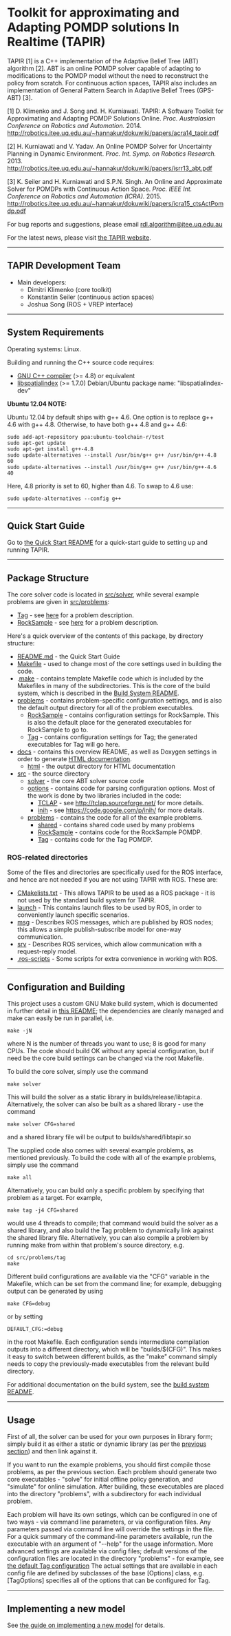 Toolkit for approximating and Adapting POMDP solutions In Realtime (TAPIR)
==========================================================================

TAPIR \[1\] is a C++ implementation of the Adaptive Belief Tree (ABT) algorithm \[2\].
ABT is an online POMDP solver capable of adapting to modifications to the POMDP
model without the need to reconstruct the policy from scratch.
For continuous action spaces, TAPIR also includes an implementation of General
Pattern Search in Adaptive Belief Trees (GPS-ABT) \[3\].

\[1\] D. Klimenko and J. Song and. H. Kurniawati.
TAPIR: A Software Toolkit for Approximating and Adapting POMDP Solutions Online.
_Proc. Australasian Conference on Robotics and Automation._
2014.
http://robotics.itee.uq.edu.au/~hannakur/dokuwiki/papers/acra14_tapir.pdf

\[2\] H. Kurniawati and V. Yadav.
An Online POMDP Solver for Uncertainty Planning in Dynamic Environment.
_Proc. Int. Symp. on Robotics Research._
2013.
http://robotics.itee.uq.edu.au/~hannakur/dokuwiki/papers/isrr13_abt.pdf

\[3\] K. Seiler and H. Kurniawati and S.P.N. Singh.
An Online and Approximate Solver for POMDPs with Continuous Action Space.
_Proc. IEEE Int. Conference on Robotics and Automation (ICRA)._
2015.
http://robotics.itee.uq.edu.au/~hannakur/dokuwiki/papers/icra15_ctsActPomdp.pdf

For bug reports and suggestions, please email rdl.algorithm@itee.uq.edu.au

For the latest news, please visit
[the TAPIR website](http://robotics.itee.uq.edu.au/~tapir).


--------------------------------------------------------------------------
TAPIR Development Team
--------------------------------------------------------------------------

- Main developers:
    * Dimitri Klimenko (core toolkit)
    * Konstantin Seiler (continuous action spaces)
    * Joshua Song (ROS + VREP interface)


--------------------------------------------------------------------------
System Requirements
--------------------------------------------------------------------------

Operating systems: Linux.

Building and running the C++ source code requires:

- [GNU C++ compiler](https://gcc.gnu.org) (>= 4.8) or equivalent
- [libspatialindex](http://libspatialindex.github.io) (>= 1.7.0)
	Debian/Ubuntu package name: "libspatialindex-dev"


**Ubuntu 12.04 NOTE:**

Ubuntu 12.04 by default ships with g++ 4.6. One option is to replace g++ 4.6
with g++ 4.8. Otherwise, to have both g++ 4.8 and g++ 4.6:

    sudo add-apt-repository ppa:ubuntu-toolchain-r/test
    sudo apt-get update
    sudo apt-get install g++-4.8
    sudo update-alternatives --install /usr/bin/g++ g++ /usr/bin/g++-4.8 60
    sudo update-alternatives --install /usr/bin/g++ g++ /usr/bin/g++-4.6 40

Here, 4.8 priority is set to 60, higher than 4.6. To swap to 4.6 use:

    sudo update-alternatives --config g++


--------------------------------------------------------------------------
Quick Start Guide
--------------------------------------------------------------------------

Go to [the Quick Start README][../README.md] for a quick-start guide to setting
up and running TAPIR.


--------------------------------------------------------------------------
Package Structure
--------------------------------------------------------------------------

The core solver code is located in [src/solver][../src/solver],
while several example problems are given in [src/problems][../src/problems]:

- [Tag][../src/problems/tag] - see
[here](http://www.cs.cmu.edu/~ggordon/jpineau-ggordon-thrun.ijcai03.pdf)
for a problem description.
- [RockSample][../src/problems/rocksample] - see
[here](http://arxiv.org/ftp/arxiv/papers/1207/1207.4166.pdf)
for a problem description.

Here's a quick overview of the contents of this package, by directory structure:

- [README.md][../README.md] - the Quick Start Guide
- [Makefile][../Makefile] - used to change most of the core settings used
  in building the code.
- .[make][../.make] - contains template Makefile code which is included by
  the Makefiles in many of the subdirectories. This is the core of the build
  system, which is described in the [Build System README][../.make/README.md].
- [problems][../problems] - contains problem-specific configuration settings,
  and is also the default output directory for all of the problem executables.
    * [RockSample][../problems/rocksample] - contains configuration settings for
      RockSample. This is also the default place for the generated executables
      for RockSample to go to.
    * [Tag][../problems/tag] - contains configuration settings for Tag; the
      generated executables for Tag will go here.
- [docs][../docs] - contains this overview README, as well as Doxygen settings
  in order to generate [HTML documentation][../docs/html/index.html].
    * [html][../docs/html] - the output directory for HTML documentation
- [src][../src] - the source directory
    * [solver][../src/solver] - the core ABT solver source code
    * [options][../src/options] - contains code for parsing configuration options.
      Most of the work is done by two libraries included in the code:
        - [TCLAP][../src/options/tclap] - see http://tclap.sourceforge.net/ for
          more details.
        - [inih][../src/options/inih] - see https://code.google.com/p/inih/ for
        more details.
    * [problems][../src/problems] - contains the code for all of the example
      problems.
        - [shared][../src/problems/shared] - contains shared code used by many
          problems
        - [RockSample][../src/problems/rocksample] - contains code for the
          RockSample POMDP.
        - [Tag][../src/problems/tag] - contains code for the Tag POMDP.


### ROS-related directories

Some of the files and directories are specifically used for the ROS interface,
and hence are not needed if you are not using TAPIR with ROS. These are:

- [CMakelists.txt][../CMakeLists.txt] - This allows TAPIR to be used as a ROS
  package - it is not used by the standard build system for TAPIR.
- [launch][../launch] - This contains launch files to be used by ROS, in order
  to conveniently launch specific scenarios.
- [msg][../msg] - Describes ROS messages, which are published by ROS nodes; this
  allows a simple publish-subscribe model for one-way communication.
- [srv][../srv] - Describes ROS services, which allow communication with a
  request-reply model.
- [.ros-scripts][../.ros-scripts] - Some scripts for extra convenience in working
  with ROS.


--------------------------------------------------------------------------
Configuration and Building
--------------------------------------------------------------------------

This project uses a custom GNU Make build system, which is documented in further
detail in [this README][../.make/README.md]; the dependencies are cleanly managed
and make can easily be run in parallel, i.e.

    make -jN

where N is the number of threads you want to use; 8 is good for many CPUs.
The code should build OK without any special configuration,
but if need be the core build settings can be changed via the root Makefile.

To build the core solver, simply use the command

    make solver

This will build the solver as a static library in builds/release/libtapir.a.
Alternatively, the solver can also be built as a shared library - use the
command

    make solver CFG=shared

and a shared library file will be output to builds/shared/libtapir.so

The supplied code also comes with several example problems, as mentioned
previously. To build the code with all of the example problems, simply use
the command

    make all

Alternatively, you can build only a specific problem by specifying that problem
as a target. For example,

    make tag -j4 CFG=shared

would use 4 threads to compile; that command would build the solver as a shared
library, and also build the Tag problem to dynamically link against the shared
library file.
Alternatively, you can also compile a problem by running make from within that
problem's source directory, e.g.

    cd src/problems/tag
    make

Different build configurations are available via the "CFG" variable in the
Makefile, which can be set from the command line; for example, debugging
output can be generated by using

    make CFG=debug

or by setting

    DEFAULT_CFG:=debug

in the root Makefile. Each configuration sends intermediate
compilation outputs into a different directory, which will be "builds/$(CFG)".
This makes it easy to switch between different builds, as the "make" command
simply needs to copy the previously-made executables from the relevant build
directory.

For additional documentation on the build system, see the
[build system README][../.make/README.md].


--------------------------------------------------------------------------
Usage
--------------------------------------------------------------------------
First of all, the solver can be used for your own purposes in library form;
simply build it as either a static or dynamic library (as per the
[previous section](#configuration-and-building))
and then link against it.

If you want to run the example problems, you should first compile those
problems, as per the previous section.
Each problem should generate two core executables - "solve" for initial offline
policy generation, and "simulate" for online simulation.
After building, these executables are placed into the directory "problems", with
a subdirectory for each individual problem.

Each problem will have its own setings, which can be configured in one of two
ways - via command line parameters, or via configuration files. Any parameters
passed via command line will override the settings in the file. For a quick
summary of the command-line parameters available, run the executable with an
argument of "--help" for the usage information. More advanced settings are
available via config files; default versions of the configuration files are
located in the directory "problems" - for example, see
[the default Tag configuration][../problems/tag/default.cfg]
The actual settings that are available in each config file are defined by
subclasses of the base [Options] class, e.g. [TagOptions] specifies all of
the options that can be configured for Tag.


--------------------------------------------------------------------------
Implementing a new model
--------------------------------------------------------------------------

See [the guide on implementing a new model][../docs/Making_A_New_Model.md]
for details.



[../.make]: ../.make
[../.make/README.md]: ../.make/README.md
[../.ros-scripts]: ../.ros-scripts
[../CMakeLists.txt]: ../CMakeLists.txt
[../Makefile]: ../Makefile
[../README.md]: ../README.md
[../docs]: ../docs
[../docs/Making_A_New_Model.md]: ../docs/Making_A_New_Model.md
[../docs/html]: ../docs/html
[../docs/html/index.html]: ../docs/html/index.html
[../launch]: ../launch
[../msg]: ../msg
[../problems]: ../problems
[../problems/rocksample]: ../problems/rocksample
[../problems/tag]: ../problems/tag
[../problems/tag/default.cfg]: ../problems/tag/default.cfg
[../src]: ../src
[../src/options]: ../src/options
[../src/options/inih]: ../src/options/inih
[../src/options/tclap]: ../src/options/tclap
[../src/problems]: ../src/problems
[../src/problems/rocksample]: ../src/problems/rocksample
[../src/problems/shared]: ../src/problems/shared
[../src/problems/tag]: ../src/problems/tag
[../src/solver]: ../src/solver
[../srv]: ../srv
